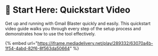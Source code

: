 # 🚀 Start Here: Quickstart Video

Get up and running with Gmail Blaster quickly and easily. This quickstart video guide walks you through every step of the setup process and demonstrates how to use the tool effectively.

{% embed url="https://iframe.mediadelivery.net/play/289332/63070a4b-1f54-4abd-82f6-8f563da50664" %}
